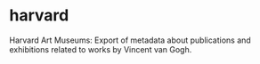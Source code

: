 # harvard

Harvard Art Museums: Export of metadata about publications and exhibitions related to works by Vincent van Gogh.
